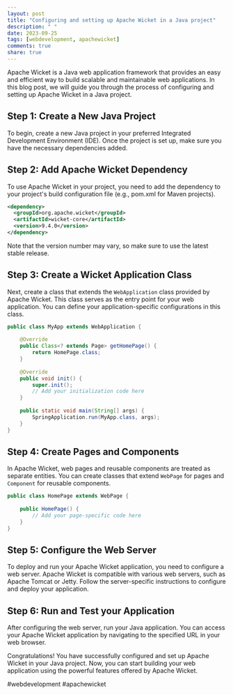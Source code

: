 ```yaml
---
layout: post
title: "Configuring and setting up Apache Wicket in a Java project"
description: " "
date: 2023-09-25
tags: [webdevelopment, apachewicket]
comments: true
share: true
---
```


Apache Wicket is a Java web application framework that provides an easy and efficient way to build scalable and maintainable web applications. In this blog post, we will guide you through the process of configuring and setting up Apache Wicket in a Java project.

## Step 1: Create a New Java Project
To begin, create a new Java project in your preferred Integrated Development Environment (IDE). Once the project is set up, make sure you have the necessary dependencies added.

## Step 2: Add Apache Wicket Dependency
To use Apache Wicket in your project, you need to add the dependency to your project's build configuration file (e.g., pom.xml for Maven projects). 

```xml
<dependency>
  <groupId>org.apache.wicket</groupId>
  <artifactId>wicket-core</artifactId>
  <version>9.4.0</version>
</dependency>
```
Note that the version number may vary, so make sure to use the latest stable release.

## Step 3: Create a Wicket Application Class
Next, create a class that extends the `WebApplication` class provided by Apache Wicket. This class serves as the entry point for your web application. You can define your application-specific configurations in this class.

```java
public class MyApp extends WebApplication {
    
    @Override
    public Class<? extends Page> getHomePage() {
        return HomePage.class;
    }
    
    @Override
    public void init() {
        super.init();
        // Add your initialization code here
    }
    
    public static void main(String[] args) {
        SpringApplication.run(MyApp.class, args);
    }
}
```

## Step 4: Create Pages and Components
In Apache Wicket, web pages and reusable components are treated as separate entities. You can create classes that extend `WebPage` for pages and `Component` for reusable components.

```java
public class HomePage extends WebPage {
    
    public HomePage() {
        // Add your page-specific code here
    }
}
```

## Step 5: Configure the Web Server
To deploy and run your Apache Wicket application, you need to configure a web server. Apache Wicket is compatible with various web servers, such as Apache Tomcat or Jetty. Follow the server-specific instructions to configure and deploy your application.

## Step 6: Run and Test your Application
After configuring the web server, run your Java application. You can access your Apache Wicket application by navigating to the specified URL in your web browser.

Congratulations! You have successfully configured and set up Apache Wicket in your Java project. Now, you can start building your web application using the powerful features offered by Apache Wicket.

#webdevelopment #apachewicket